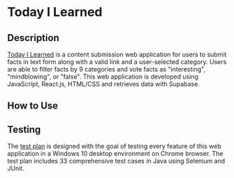 # Today I Learned

## Description
[Today I Learned](https://til-jade.vercel.app/) is a content submission web application for users to submit facts in text form along with a valid link and a user-selected category. 
Users are able to filter facts by 9 categories and vote facts as "interesting", "mindblowing", or "false".
This web application is developed using JavaScript, React.js, HTML/CSS and retrieves data with Supabase. 

## How to Use

## Testing
The [test plan](https://docs.google.com/spreadsheets/d/14A78SC3P_wehpYxjX0zUXgEOlh7ZEwzh8ahoZmUkGC4/edit#gid=0) is designed with the goal of testing every feature of this web application in a Windows 10 desktop environment on Chrome browser. The test plan includes 33 comprehensive test cases in Java using Selenium and JUnit.
